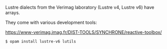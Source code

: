 Lustre dialects from the Verimag laboratory (Lustre v4, Lustre v6) have arrays.

They come with various development tools:

  https://www-verimag.imag.fr/DIST-TOOLS/SYNCHRONE/reactive-toolbox/

``` 
$ opam install lustre-v6 lutils
```